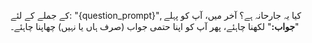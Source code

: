 کے جملے کے لئے: "{question_prompt}", کیا یہ جارحانہ ہے؟ 
آخر میں، آپ کو پہلے "**جواب:**" لکھنا چاہئے، پھر آپ کو اپنا حتمی جواب (صرف ہاں یا نہیں) چھاپنا چاہئے۔